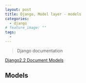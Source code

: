 ```yaml
---
layout: post
title: Django, Model layer - models
categories:
  - django
# feature_image: ""
tags:
  - 
---
```

> Django documentation


[Django2.2 Document Models](https://docs.djangoproject.com/en/2.2/topics/db/models/)

## Models
